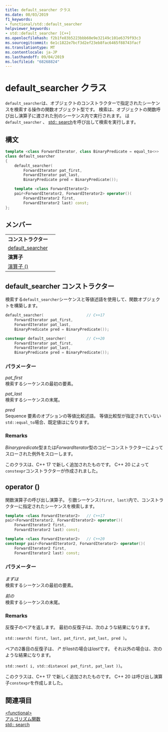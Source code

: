 ```yaml
---
title: default_searcher クラス
ms.date: 08/03/2019
f1_keywords:
- functional/std::default_searcher
helpviewer_keywords:
- std::default_searcher [C++]
ms.openlocfilehash: f2b1fe83b5223bbb60e9e32149c101e6379f93c3
ms.sourcegitcommit: 6e1c1822e7bcf3d2ef23eb8fac6465f88743facf
ms.translationtype: MT
ms.contentlocale: ja-JP
ms.lasthandoff: 09/04/2019
ms.locfileid: "68268824"
---
```

# <a name="default_searcher-class"></a>default_searcher クラス

`default_searcher`は、オブジェクトのコンストラクターで指定されたシーケンスを検索する操作の関数オブジェクト型です。 検索は、オブジェクトの関数呼び出し演算子に渡された別のシーケンス内で実行されます。 は`default_searcher` 、 [std:: search](algorithm-functions.md#search)を呼び出して検索を実行します。

## <a name="syntax"></a>構文

```cpp
template <class ForwardIterator, class BinaryPredicate = equal_to<>>
class default_searcher
{
    default_searcher(
        ForwardIterator pat_first,
        ForwardIterator pat_last,
        BinaryPredicate pred = BinaryPredicate());

    template <class ForwardIterator2>
    pair<ForwardIterator2, ForwardIterator2> operator()(
        ForwardIterator2 first,
        ForwardIterator2 last) const;
};
```

## <a name="members"></a>メンバー

| | |
| - | - |
| **コンストラクター** | |
| [default_searcher](#default-searcher-constructor) | |
| **演算子** | |
| [演算子 ()](#operator-call) | |

## <a name="default-searcher-constructor"></a>default_searcher コンストラクター

検索する`default_searcher`シーケンスと等値述語を使用して、関数オブジェクトを構築します。

```cpp
default_searcher(                   // C++17
    ForwardIterator pat_first,
    ForwardIterator pat_last,
    BinaryPredicate pred = BinaryPredicate());

constexpr default_searcher(         // C++20
    ForwardIterator pat_first,
    ForwardIterator pat_last,
    BinaryPredicate pred = BinaryPredicate());
```

### <a name="parameters"></a>パラメーター

*pat_first*\
検索するシーケンスの最初の要素。

*pat_last*\
検索するシーケンスの末尾。

*pred*\
Sequence 要素のオプションの等値比較述語。 等値比較型が指定されていない`std::equal_to`場合、既定値はになります。

### <a name="remarks"></a>Remarks

*Binarypredicate*型または*ForwardIterator*型のコピーコンストラクターによってスローされた例外をスローします。

このクラスは、C++ 17 で新しく追加されたものです。 C++ 20 によって`constexpr`コンストラクターが作成されました。

## <a name="operator-call"></a>operator ()

関数演算子の呼び出し演算子。 引数シーケンス`[first, last)`内で、コンストラクターに指定されたシーケンスを検索します。

```cpp
template <class ForwardIterator2>   // C++17
pair<ForwardIterator2, ForwardIterator2> operator()(
    ForwardIterator2 first,
    ForwardIterator2 last) const;

template <class ForwardIterator2>   // C++20
constexpr pair<ForwardIterator2, ForwardIterator2> operator()(
    ForwardIterator2 first,
    ForwardIterator2 last) const;
```

### <a name="parameters"></a>パラメーター

*まずは*\
検索するシーケンスの最初の要素。

*前の*\
検索するシーケンスの末尾。

### <a name="remarks"></a>Remarks

反復子のペアを返します。 最初の反復子*i*は、次のような結果になります。

`std::search( first, last, pat_first, pat_last, pred )`。

ペアの2番目の反復子は、 *i** が*last*の場合は*last*です。 それ以外の場合は、次のような結果になります。

`std::next( i, std::distance( pat_first, pat_last ))`。

このクラスは、C++ 17 で新しく追加されたものです。 C++ 20 は呼び出し演算子`constexpr`を作成しました。

## <a name="see-also"></a>関連項目

[\<functional>](functional.md)\
[アルゴリズム関数](algorithm-functions.md)\
[std:: search](algorithm-functions.md#search)
